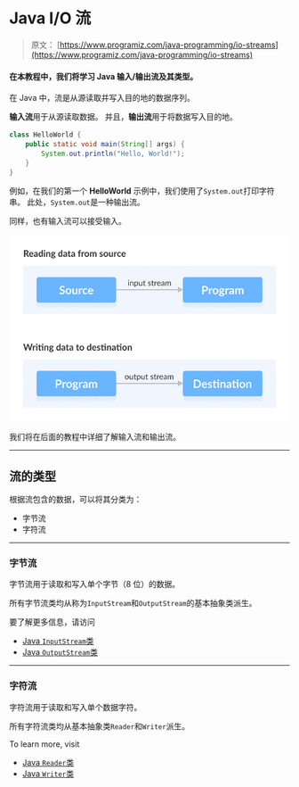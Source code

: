 # Java I/O 流

> 原文： [https://www.programiz.com/java-programming/io-streams](https://www.programiz.com/java-programming/io-streams)

#### 在本教程中，我们将学习 Java 输入/输出流及其类型。

在 Java 中，流是从源读取并写入目的地的数据序列。

**输入流**用于从源读取数据。 并且，**输出流**用于将数据写入目的地。

```java
class HelloWorld {
    public static void main(String[] args) {
        System.out.println("Hello, World!"); 
    }
} 
```

例如，在我们的第一个 **HelloWorld** 示例中，我们使用了`System.out`打印字符串。 此处，`System.out`是一种输出流。

同样，也有输入流可以接受输入。

![Input stream reads data from source to program and output stream writes file from program to destination](img/1b48ed886c7b8008de31fcff3d738cad.png "Java Input Stream and Output Stream")

我们将在后面的教程中详细了解输入流和输出流。

* * *

## 流的类型

根据流包含的数据，可以将其分类为：

*   字节流
*   字符流

* * *

### 字节流

字节流用于读取和写入单个字节（8 位）的数据。

所有字节流类均从称为`InputStream`和`OutputStream`的基本抽象类派生。

要了解更多信息，请访问

*   [Java `InputStream`类](/java-programming/inputstream "Java InputStream Class")
*   [Java `OutputStream`类](/java-programming/outputstream "Java OutputStream Class")

* * *

### 字符流

字符流用于读取和写入单个数据字符。

所有字符流类均从基本抽象类`Reader`和`Writer`派生。

To learn more, visit

*   [Java `Reader`类](/java-programming/reader "Java Reader Class")
*   [Java `Writer`类](/java-programming/writer "Java Writer Class")